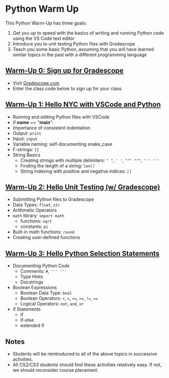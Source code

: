 # Python Warm Up

This Python Warm-Up has three goals:

1. Get you up to speed with the basics of writing and running Python code using the VS Code text editor
2. Introduce you to unit testing Python files with Gradescope
3. Teach you some basic Python, assuming that you will have learned similar topics in the past with a different programming language 


## [Warm-Up 0: Sign up for Gradescope]() 
- Visit [Gradescope.com]()
- Enter the class code below to sign up for your class


## [Warm-Up 1: Hello NYC with VSCode and Python](README_1.md) 
- Running and editing Python files with VSCode
- if __name__ == "__main__":
- Importance of consistent indentation
- Output: `print`
- Input: `input`
- Variable naming: self-documenting snake_case
- F-strings: `{}`
- String Basics
   - Creating strings with multiple delimiters: `" "`, `' '`, `""" """`, `''' '''`
   - Finding the length of a string: `len()`
   - String indexing with positive and negative indices: `[]`


## [Warm-Up 2: Hello Unit Testing (w/ Gradescope)](README_2.md)
- Submitting Python files to Gradescope
- Data Types: `float`, `str`
- Arithmetic Operators
- `math` library: `import math`
   - functions: `sqrt`
   - constants: `pi`
- Built-in math functions: `round`
- Creating user-defined functions


## [Warm-Up 3: Hello Python Selection Statements](README_3.md)
- Documenting Python Code
   - Comments: `#`, `''' '''`
   - Type Hints
   - Docstrings
- Boolean Expressions
   - Boolean Data Type: `bool`
   - Boolean Operators: `<`, `>`, `<=`, `>=`, `!=`, `==`
   - Logical Operators: `not`, `and`, `or`
- if Statements
   - if
   - if-else
   - extended if

## Notes
   - Students will be reintroduced to all of the above topics in successive activities. 
   - All CS2/CS3 students should find these activities relatively easy. If not, we should reconsider course placement. 

